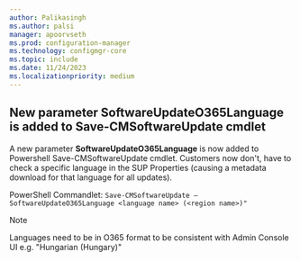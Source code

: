 ```yaml
---
author: Palikasingh
ms.author: palsi
manager: apoorvseth
ms.prod: configuration-manager
ms.technology: configmgr-core
ms.topic: include
ms.date: 11/24/2023
ms.localizationpriority: medium
---
```


## <a name="bkmk_o365cmd"></a> New parameter SoftwareUpdateO365Language is added to Save-CMSoftwareUpdate cmdlet 

<!--21209172-->

A new parameter **SoftwareUpdateO365Language** is now added to Powershell  Save-CMSoftwareUpdate cmdlet. Customers now don't, have to check a specific language in the SUP Properties (causing a metadata download for that language for all updates). 


PowerShell Commandlet:  ``` Save-CMSoftwareUpdate – SoftwareUpdateO365Language <language name> (<region name>)" ```

> [!NOTE]
> Languages need to be in O365 format to be consistent with Admin Console UI e.g. "Hungarian (Hungary)"
